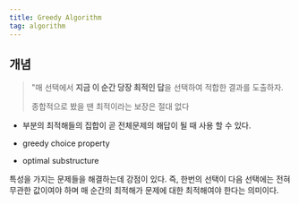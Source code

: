 ```yaml
---
title: Greedy Algorithm
tag: algorithm
---
```






## 개념

> "매 선택에서 **지금 이 순간 당장 최적인 답**을 선택하여 적합한 결과를 도출하자.
>
> 종합적으로 봤을 땐 최적이라는 보장은 절대 없다

- 부분의 최적해들의 집합이 곧 전체문제의 해답이 될 때 사용 할 수 있다.

- greedy choice property
- optimal substructure

특성을 가지는 문제들을 해결하는데 강점이 있다. 즉, 한번의 선택이 다음 선택에는 전혀 무관한 값이여야 하며 매 순간의 최적해가 문제에 대한 최적해여야 한다는 의미이다.